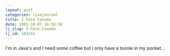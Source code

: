 ```yaml
---
layout: post
categories: livejournal
title: I hate Canada
date: 2003-10-07 16:58:50
lj_slug: I-hate-Canada
lj_id: 102241
---
```

I'm in Java's and I need some coffee but I only have a toonie in my pocket...
